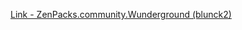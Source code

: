 [Link - ZenPacks.community.Wunderground (blunck2)](https://github.com/blunck2/ZenPacks.community.Wunderground)
